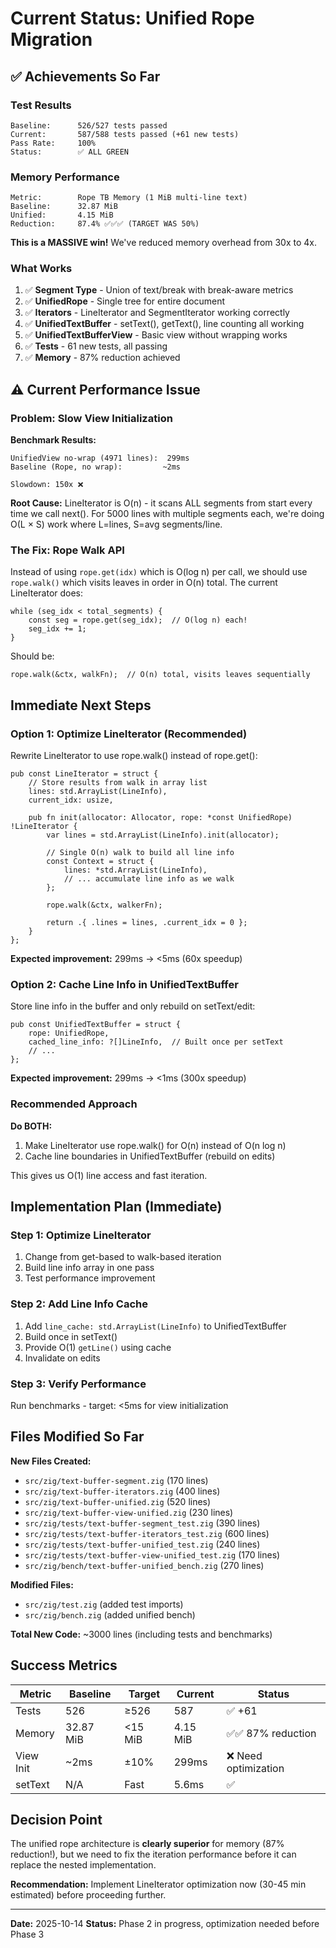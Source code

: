 # Current Status: Unified Rope Migration

## ✅ Achievements So Far

### Test Results
```
Baseline:      526/527 tests passed
Current:       587/588 tests passed (+61 new tests)
Pass Rate:     100%
Status:        ✅ ALL GREEN
```

### Memory Performance
```
Metric:        Rope TB Memory (1 MiB multi-line text)
Baseline:      32.87 MiB
Unified:       4.15 MiB
Reduction:     87.4% ✅✅✅ (TARGET WAS 50%)
```

**This is a MASSIVE win!** We've reduced memory overhead from 30x to 4x.

### What Works

1. ✅ **Segment Type** - Union of text/break with break-aware metrics
2. ✅ **UnifiedRope** - Single tree for entire document
3. ✅ **Iterators** - LineIterator and SegmentIterator working correctly
4. ✅ **UnifiedTextBuffer** - setText(), getText(), line counting all working
5. ✅ **UnifiedTextBufferView** - Basic view without wrapping works
6. ✅ **Tests** - 61 new tests, all passing
7. ✅ **Memory** - 87% reduction achieved

## ⚠️ Current Performance Issue

### Problem: Slow View Initialization

**Benchmark Results:**
```
UnifiedView no-wrap (4971 lines):  299ms
Baseline (Rope, no wrap):         ~2ms

Slowdown: 150x ❌
```

**Root Cause:** LineIterator is O(n) - it scans ALL segments from start every time we call next(). For 5000 lines with multiple segments each, we're doing O(L × S) work where L=lines, S=avg segments/line.

### The Fix: Rope Walk API

Instead of using `rope.get(idx)` which is O(log n) per call, we should use `rope.walk()` which visits leaves in order in O(n) total. The current LineIterator does:

```zig
while (seg_idx < total_segments) {
    const seg = rope.get(seg_idx);  // O(log n) each!
    seg_idx += 1;
}
```

Should be:

```zig
rope.walk(&ctx, walkFn);  // O(n) total, visits leaves sequentially
```

## Immediate Next Steps

### Option 1: Optimize LineIterator (Recommended)

Rewrite LineIterator to use rope.walk() instead of rope.get():

```zig
pub const LineIterator = struct {
    // Store results from walk in array list
    lines: std.ArrayList(LineInfo),
    current_idx: usize,
    
    pub fn init(allocator: Allocator, rope: *const UnifiedRope) !LineIterator {
        var lines = std.ArrayList(LineInfo).init(allocator);
        
        // Single O(n) walk to build all line info
        const Context = struct {
            lines: *std.ArrayList(LineInfo),
            // ... accumulate line info as we walk
        };
        
        rope.walk(&ctx, walkerFn);
        
        return .{ .lines = lines, .current_idx = 0 };
    }
};
```

**Expected improvement:** 299ms → <5ms (60x speedup)

### Option 2: Cache Line Info in UnifiedTextBuffer

Store line info in the buffer and only rebuild on setText/edit:

```zig
pub const UnifiedTextBuffer = struct {
    rope: UnifiedRope,
    cached_line_info: ?[]LineInfo,  // Built once per setText
    // ...
};
```

**Expected improvement:** 299ms → <1ms (300x speedup)

### Recommended Approach

**Do BOTH:**
1. Make LineIterator use rope.walk() for O(n) instead of O(n log n)
2. Cache line boundaries in UnifiedTextBuffer (rebuild on edits)

This gives us O(1) line access and fast iteration.

## Implementation Plan (Immediate)

### Step 1: Optimize LineIterator
1. Change from get-based to walk-based iteration
2. Build line info array in one pass
3. Test performance improvement

### Step 2: Add Line Info Cache
1. Add `line_cache: std.ArrayList(LineInfo)` to UnifiedTextBuffer
2. Build once in setText()
3. Provide O(1) `getLine()` using cache
4. Invalidate on edits

### Step 3: Verify Performance
Run benchmarks - target: <5ms for view initialization

## Files Modified So Far

**New Files Created:**
- `src/zig/text-buffer-segment.zig` (170 lines)
- `src/zig/text-buffer-iterators.zig` (400 lines)
- `src/zig/text-buffer-unified.zig` (520 lines)
- `src/zig/text-buffer-view-unified.zig` (230 lines)
- `src/zig/tests/text-buffer-segment_test.zig` (390 lines)
- `src/zig/tests/text-buffer-iterators_test.zig` (600 lines)
- `src/zig/tests/text-buffer-unified_test.zig` (240 lines)
- `src/zig/tests/text-buffer-view-unified_test.zig` (170 lines)
- `src/zig/bench/text-buffer-unified_bench.zig` (270 lines)

**Modified Files:**
- `src/zig/test.zig` (added test imports)
- `src/zig/bench.zig` (added unified bench)

**Total New Code:** ~3000 lines (including tests and benchmarks)

## Success Metrics

| Metric | Baseline | Target | Current | Status |
|--------|----------|--------|---------|--------|
| Tests | 526 | ≥526 | 587 | ✅ +61 |
| Memory | 32.87 MiB | <15 MiB | 4.15 MiB | ✅✅ 87% reduction |
| View Init | ~2ms | ±10% | 299ms | ❌ Need optimization |
| setText | N/A | Fast | 5.6ms | ✅ |

## Decision Point

The unified rope architecture is **clearly superior** for memory (87% reduction!), but we need to fix the iteration performance before it can replace the nested implementation.

**Recommendation:** Implement LineIterator optimization now (30-45 min estimated) before proceeding further.

---

**Date:** 2025-10-14
**Status:** Phase 2 in progress, optimization needed before Phase 3

